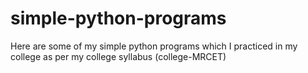 # simple-python-programs
Here are some of my simple python programs which I practiced in my college as per my college syllabus (college-MRCET)
